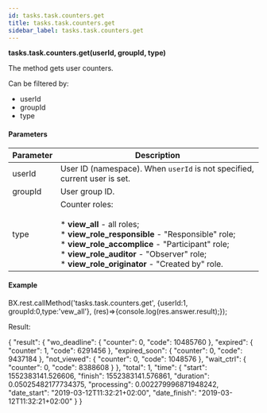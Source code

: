 ```yaml
---
id: tasks.task.counters.get
title: tasks.task.counters.get
sidebar_label: tasks.task.counters.get
---
```

**tasks.task.counters.get(**userId, groupId, type**)**

The method gets user counters.

Can be filtered by:

* userId
* groupId
* type

#### Parameters

| Parameter | Description |
| --- | --- |
| userId | User ID (namespace). When `userId` is not specified, current user is set. |
| groupId | User group ID. |
| type | Counter roles:<br/><br/>* **view_all** \- all roles;<br/>* **view\_role\_responsible** \- "Responsible" role;<br/>* **view\_role\_accomplice** \- "Participant" role;<br/>* **view\_role\_auditor** \- "Observer" role;<br/>* **view\_role\_originator** \- "Created by" role. |

#### Example

BX.rest.callMethod('tasks.task.counters.get', {userId:1, groupId:0,type:'vew_all'}, (res)=>{console.log(res.answer.result);});

Result:

{
 "result": {
    "wo_deadline": {
     "counter": 0,
     "code": 10485760 },
   "expired": {
     "counter": 1,
     "code": 6291456 },
   "expired_soon": {
     "counter": 0,
     "code": 9437184 },
   "not_viewed": {
     "counter": 0,
     "code": 1048576 },
   "wait_ctrl": {
     "counter": 0,
     "code": 8388608 } },
 "total": 1,
 "time": {
   "start": 1552383141.526606,
   "finish": 1552383141.576861,
   "duration": 0.05025482177734375,
   "processing": 0.002279996871948242,
   "date_start": "2019-03-12T11:32:21+02:00",
   "date_finish": "2019-03-12T11:32:21+02:00" } }